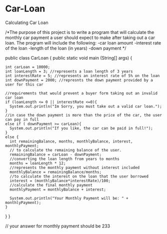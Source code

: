 # Car-Loan
Calculating Car Loan


/*The purpose of this project is to write a program that will calculate the monthly car payment a 
user should expect to make after taking out a car loan. The program will include the following:
-car loan amount
-interest rate of the loan
-length of the loan (in years)
-down payment
*/


public class CarLoan {
  public static void main (String[] args) {
    
    int carLoan = 10000;
    int loanLength = 3; //represents a loan length of 3 years
    int interestRate = 5; //represents an interest rate of 5% on the loan
    int downPayment = 2000; //represnts the down payment provided by a user for this car
    
    //requirements that would prevent a buyer form taking out an invalid car loan
    if (loanLength <= 0 || interestRate <=0){
      System.out.println("Im Sorry, you must take out a valid car loan.");
    }
    //in case the down payment is more than the price of the car, the user can pay in full
    else if ( downPayment >= carLoan){
      System.out.println("If you like, the car can be paid in full!");
    }
    else {
      int remainingBalance, months, monthlyBalance, interest, monthlyPayment;
      // to calculate the remaining balance of the user.
      remainingBalance = carLoan - downPayment;
      //converting the loan length from years to months
      months = loanLength * 12;
      //represents the monthly payment without interest included
      monthlyBalance = remainingBalance/months;
      //to calculate the interest on the loan that the user borrowed
      interest = (monthlyBalance*interestRate)/100;
      //calculate the final monthly payment
      monthlyPayment = monthlyBalance + interest;
      
      System.out.println("Your Monthly Payment will be: " + monthlyPayment);
    }
  }
}

// your answer for monthly payment should be 233
